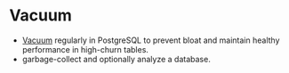 # Vacuum
- [Vacuum](https://www.postgresql.org/docs/current/sql-vacuum.html) regularly in PostgreSQL to prevent bloat and maintain healthy performance in high-churn tables.  
- garbage-collect and optionally analyze a database.
